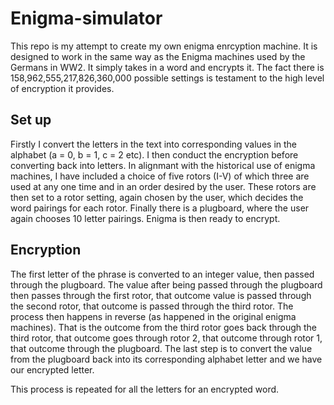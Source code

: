 # Enigma-simulator

This repo is my attempt to create my own enigma enrcyption machine. It is designed to work in the same way as the Enigma machines used by the Germans in WW2. It simply takes in a word and encrypts it. The fact there is 158,962,555,217,826,360,000 possible settings is testament to the high level of encryption it provides.

## Set up

Firstly I convert the letters in the text into corresponding values in the alphabet (a = 0, b = 1, c = 2 etc). I then conduct the encryption before converting back into letters. In alignmant with the historical use of enigma machines, I have included a choice of five rotors (I-V) of which three are used at any one time and in an order desired by the user. These rotors are then set to a rotor setting, again chosen by the user, which decides the word pairings for each rotor. Finally there is a plugboard, where the user again chooses 10 letter pairings. Enigma is then ready to encrypt.

## Encryption

The first letter of the phrase is converted to an integer value, then passed through the plugboard. The value after being passed through the plugboard then passes through the first rotor, that outcome value is passed through the second rotor, that outcome is passed through the third rotor. The process then happens in reverse (as happened in the original enigma machines). That is the outcome from the third rotor goes back through the third rotor, that outcome goes through rotor 2, that outcome through rotor 1, that outcome through the plugboard. The last step is to convert the value from the plugboard back into its corresponding alphabet letter and we have our encrypted letter. 

This process is repeated for all the letters for an encrypted word.

